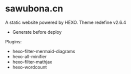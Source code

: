 # sawubona.cn

A static website powered by HEXO.
Theme redefine v2.6.4

- Generate before deploy

Plugins:
  - hexo-filter-mermaid-diagrams
  - hexo-all-minifier
  - hexo-filter-mathjax
  - hexo-wordcount
